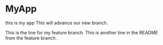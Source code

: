 # MyApp
this is my app
This will advance our new branch.

This is the line for my feature branch.
This is another line in the README from the feature branch.

